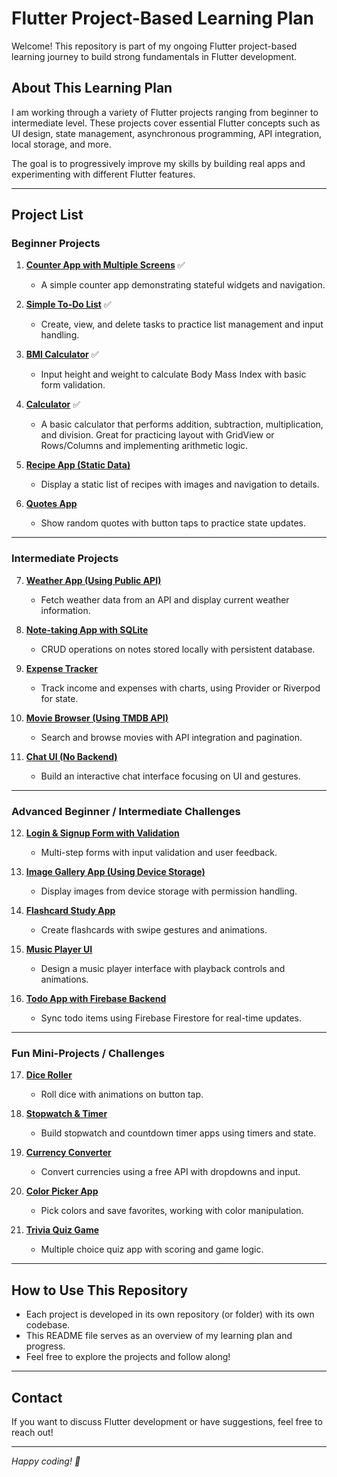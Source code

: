# Flutter Project-Based Learning Plan

Welcome! This repository is part of my ongoing Flutter project-based learning journey to build strong fundamentals in Flutter development.

## About This Learning Plan

I am working through a variety of Flutter projects ranging from beginner to intermediate level. These projects cover essential Flutter concepts such as UI design, state management, asynchronous programming, API integration, local storage, and more.

The goal is to progressively improve my skills by building real apps and experimenting with different Flutter features.

---

## Project List

### Beginner Projects

1. [**Counter App with Multiple Screens**](https://github.com/lucifron28/counter-app-with-multiple-screens) ✅

   - A simple counter app demonstrating stateful widgets and navigation.

2. [**Simple To-Do List**](https://github.com/lucifron28/simple-to-do-list) ✅

   - Create, view, and delete tasks to practice list management and input handling.

3. [**BMI Calculator**](https://github.com/lucifron28/bmi-calculator) ✅

   - Input height and weight to calculate Body Mass Index with basic form validation.

4. [**Calculator**](https://github.com/lucifron28/calculator) ✅

   - A basic calculator that performs addition, subtraction, multiplication, and division. Great for practicing layout with GridView or Rows/Columns and implementing arithmetic logic.

5. [**Recipe App (Static Data)**](https://github.com/lucifron28/recipe-app-static-data)

   - Display a static list of recipes with images and navigation to details.

6. [**Quotes App**](https://github.com/lucifron28/quotes-app)
   - Show random quotes with button taps to practice state updates.

---

### Intermediate Projects

7. [**Weather App (Using Public API)**](https://github.com/lucifron28/weather-app-using-public-api)

   - Fetch weather data from an API and display current weather information.

8. [**Note-taking App with SQLite**](https://github.com/lucifron28/note-taking-app-with-sqlite)

   - CRUD operations on notes stored locally with persistent database.

9. [**Expense Tracker**](https://github.com/lucifron28/expense-tracker)

   - Track income and expenses with charts, using Provider or Riverpod for state.

10. [**Movie Browser (Using TMDB API)**](https://github.com/lucifron28/movie-browser-using-tmdb-api)

    - Search and browse movies with API integration and pagination.

11. [**Chat UI (No Backend)**](https://github.com/lucifron28/chat-ui-no-backend)
    - Build an interactive chat interface focusing on UI and gestures.

---

### Advanced Beginner / Intermediate Challenges

12. [**Login & Signup Form with Validation**](https://github.com/lucifron28/login-signup-form-with-validation)

    - Multi-step forms with input validation and user feedback.

13. [**Image Gallery App (Using Device Storage)**](https://github.com/lucifron28/image-gallery-app-using-device-storage)

    - Display images from device storage with permission handling.

14. [**Flashcard Study App**](https://github.com/lucifron28/flashcard-study-app)

    - Create flashcards with swipe gestures and animations.

15. [**Music Player UI**](https://github.com/lucifron28/music-player-ui)

    - Design a music player interface with playback controls and animations.

16. [**Todo App with Firebase Backend**](https://github.com/lucifron28/todo-app-with-firebase-backend)
    - Sync todo items using Firebase Firestore for real-time updates.

---

### Fun Mini-Projects / Challenges

17. [**Dice Roller**](https://github.com/lucifron28/dice-roller)

    - Roll dice with animations on button tap.

18. [**Stopwatch & Timer**](https://github.com/lucifron28/stopwatch-timer)

    - Build stopwatch and countdown timer apps using timers and state.

19. [**Currency Converter**](https://github.com/lucifron28/currency-converter)

    - Convert currencies using a free API with dropdowns and input.

20. [**Color Picker App**](https://github.com/lucifron28/color-picker-app)

    - Pick colors and save favorites, working with color manipulation.

21. [**Trivia Quiz Game**](https://github.com/lucifron28/trivia-quiz-game)
    - Multiple choice quiz app with scoring and game logic.

---

## How to Use This Repository

- Each project is developed in its own repository (or folder) with its own codebase.
- This README file serves as an overview of my learning plan and progress.
- Feel free to explore the projects and follow along!

---

## Contact

If you want to discuss Flutter development or have suggestions, feel free to reach out!

---

_Happy coding! 🚀_
